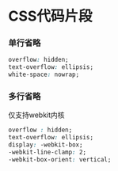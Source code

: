 # CSS代码片段

### 单行省略
```css
overflow: hidden;
text-overflow: ellipsis;
white-space: nowrap;
```


### 多行省略
仅支持webkit内核
```css
overflow : hidden;
text-overflow: ellipsis;
display: -webkit-box;
-webkit-line-clamp: 2;
-webkit-box-orient: vertical;
```
